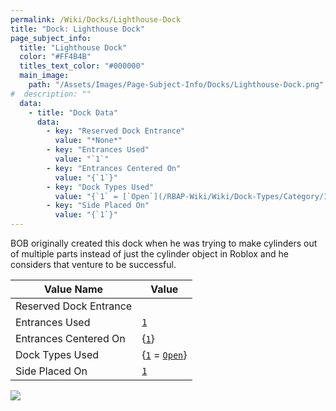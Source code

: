 ```yaml
---
permalink: /Wiki/Docks/Lighthouse-Dock
title: "Dock: Lighthouse Dock"
page_subject_info:
  title: "Lighthouse Dock"
  color: "#FF4B4B"
  titles_text_color: "#000000"
  main_image:
    path: "/Assets/Images/Page-Subject-Info/Docks/Lighthouse-Dock.png"
#  description: ""
  data:
    - title: "Dock Data"
      data:
        - key: "Reserved Dock Entrance"
          value: "*None*"
        - key: "Entrances Used"
          value: "`1`"
        - key: "Entrances Centered On"
          value: "{`1`}"
        - key: "Dock Types Used"
          value: "{`1` = [`Open`](/RBAP-Wiki/Wiki/Dock-Types/Category/In-Game#open)}"
        - key: "Side Placed On"
          value: "{`1`}"
---
```


BOB originally created this dock when he was trying to make cylinders out of multiple parts instead of just the cylinder object in Roblox and he considers that venture to be successful.

| Value Name             | Value |
|-|-|
| Reserved Dock Entrance |  |
| Entrances Used         | [`1`](/RBAP-Wiki/Wiki/Value-Types#number) |
| Entrances Centered On  | {[`1`](/RBAP-Wiki/Wiki/Value-Types#number)} |
| Dock Types Used        | {[`1`](/RBAP-Wiki/Wiki/Value-Types#number) = [`Open`](/RBAP-Wiki/Wiki/Dock-Types/Category/In-Game#open)} |
| Side Placed On         | [`1`](/RBAP-Wiki/Wiki/Value-Types#number) |

![](/RBAP-Wiki/Assets/Images/Docks/Lighthouse%20Dock.png)